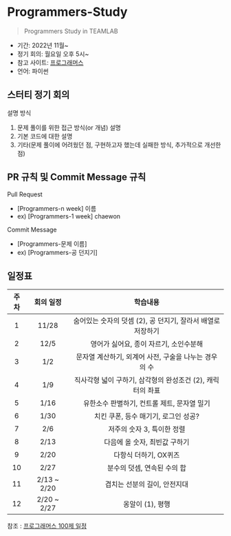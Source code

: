 # Programmers-Study

> Programmers Study in TEAMLAB

- 기간: 2022년 11월~
- 정기 회의: 월요일 오후 5시~
- 참고 사이트: [프로그래머스](https://school.programmers.co.kr/learn/challenges/beginner?order=acceptance_asc)
- 언어: 파이썬

## 스터티 정기 회의

설명 방식

1. 문제 풀이를 위한 접근 방식(or 개념) 설명
2. 기본 코드에 대한 설명
3. 기타(문제 풀이에 어려웠던 점, 구현하고자 했는데 실패한 방식, 추가적으로 개선한 점)

## PR 규칙 및 Commit Message 규칙

Pull Request

- [Programmers-n week] 이름
- ex) [Programmers-1 week] chaewon

Commit Message

- [Programmers-문제 이름]
- ex) [Programmers-공 던지기]

## 일정표

| 주차 |  회의 일정  |                          학습내용                           |
| :--: | :---------: | :---------------------------------------------------------: |
|  1   |    11/28    | 숨어있는 숫자의 덧셈 (2), 공 던지기, 잘라서 배열로 저장하기 |
|  2   |    12/5     |           영어가 싫어요, 종이 자르기, 소인수분해            |
|  3   |     1/2     |    문자열 계산하기, 외계어 사전, 구술을 나누는 경우의 수    |
|  4   |     1/9     | 직사각형 넓이 구하기, 삼각형의 완성조건 (2), 캐릭터의 좌표  |
|  5   |    1/16     |         유한소수 판별하기, 컨트롤 제트, 문자열 밀기         |
|  6   |    1/30     |            치킨 쿠폰, 등수 매기기, 로그인 성공?             |
|  7   |     2/6     |                 저주의 숫자 3, 특이한 정렬                  |
|  8   |    2/13     |                다음에 올 숫자, 최빈값 구하기                |
|  9   |    2/20     |                    다항식 더하기, OX퀴즈                    |
|  10  |    2/27     |                 분수의 덧셈, 연속된 수의 합                 |
|  11  | 2/13 ~ 2/20 |                겹치는 선분의 길이, 안전지대                 |
|  12  | 2/20 ~ 2/27 |                      옹알이 (1), 평행                       |

참조 : [프로그래머스 100제 일정](https://1drv.ms/x/s!AtzMzX_-okxugYtS75T8LRZHaGE50Q?e=fSMlIa)
